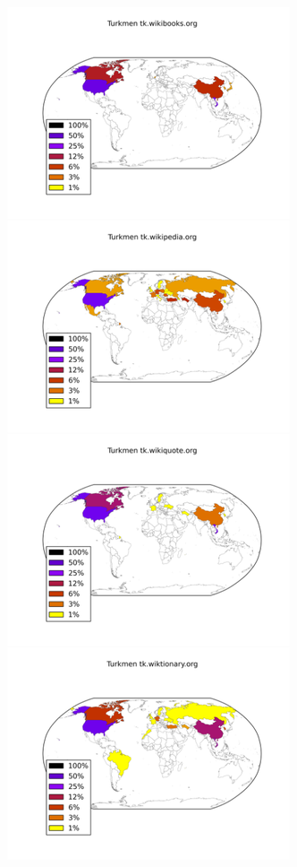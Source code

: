![](images/Turkmen-tk.wikibooks.org.png)
![](images/Turkmen-tk.wikipedia.org.png)
![](images/Turkmen-tk.wikiquote.org.png)
![](images/Turkmen-tk.wiktionary.org.png)

